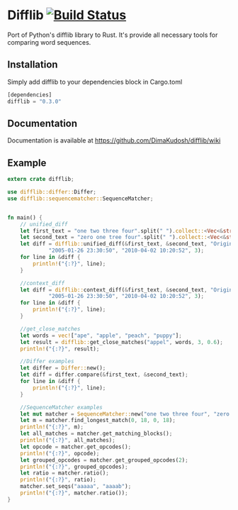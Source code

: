 # Difflib [![Build Status](https://travis-ci.org/DimaKudosh/difflib.svg?branch=master)](https://travis-ci.org/DimaKudosh/difflib)

Port of Python's difflib library to Rust. 
It's provide all necessary tools for comparing word sequences.

## Installation
Simply add difflib to your dependencies block in Cargo.toml

```rust
[dependencies]
difflib = "0.3.0"
```

## Documentation
Documentation is available at https://github.com/DimaKudosh/difflib/wiki

## Example
```rust
extern crate difflib;

use difflib::differ::Differ;
use difflib::sequencematcher::SequenceMatcher;


fn main() {
    // unified_diff
    let first_text = "one two three four".split(" ").collect::<Vec<&str>>();
    let second_text = "zero one tree four".split(" ").collect::<Vec<&str>>();
    let diff = difflib::unified_diff(&first_text, &second_text, "Original", "Current",
             "2005-01-26 23:30:50", "2010-04-02 10:20:52", 3);
    for line in &diff {
        println!("{:?}", line);
    }

    //context_diff
    let diff = difflib::context_diff(&first_text, &second_text, "Original", "Current",
             "2005-01-26 23:30:50", "2010-04-02 10:20:52", 3);
    for line in &diff {
        println!("{:?}", line);
    }

    //get_close_matches
    let words = vec!["ape", "apple", "peach", "puppy"];
    let result = difflib::get_close_matches("appel", words, 3, 0.6);
    println!("{:?}", result);

    //Differ examples
    let differ = Differ::new();
    let diff = differ.compare(&first_text, &second_text);
    for line in &diff {
        println!("{:?}", line);
    }

    //SequenceMatcher examples
    let mut matcher = SequenceMatcher::new("one two three four", "zero one tree four");
    let m = matcher.find_longest_match(0, 18, 0, 18);
    println!("{:?}", m);
    let all_matches = matcher.get_matching_blocks();
    println!("{:?}", all_matches);
    let opcode = matcher.get_opcodes();
    println!("{:?}", opcode);
    let grouped_opcodes = matcher.get_grouped_opcodes(2);
    println!("{:?}", grouped_opcodes);
    let ratio = matcher.ratio();
    println!("{:?}", ratio); 
    matcher.set_seqs("aaaaa", "aaaab");
    println!("{:?}", matcher.ratio());
}
```
